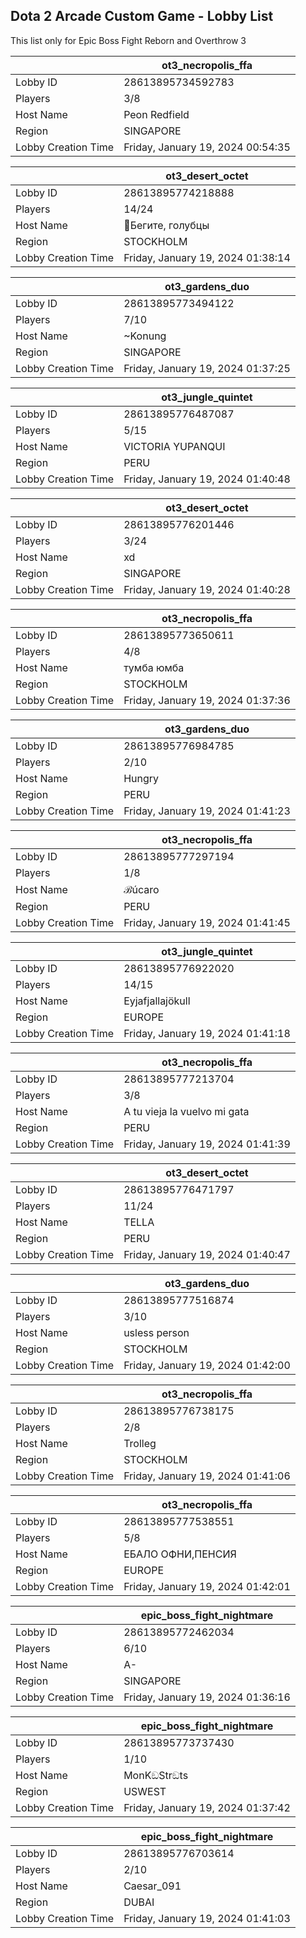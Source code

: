 ## Dota 2 Arcade Custom Game - Lobby List

This list only for Epic Boss Fight Reborn and Overthrow 3

|  | ot3_necropolis_ffa |
| ------ | ------ |
| Lobby ID | 28613895734592783 |
| Players | 3/8 |
| Host Name | Peon Redfield |
| Region | SINGAPORE |
| Lobby Creation Time | Friday, January 19, 2024 00:54:35 |


|  | ot3_desert_octet |
| ------ | ------ |
| Lobby ID | 28613895774218888 |
| Players | 14/24 |
| Host Name | Бегите, голубцы |
| Region | STOCKHOLM |
| Lobby Creation Time | Friday, January 19, 2024 01:38:14 |


|  | ot3_gardens_duo |
| ------ | ------ |
| Lobby ID | 28613895773494122 |
| Players | 7/10 |
| Host Name | ~Konung |
| Region | SINGAPORE |
| Lobby Creation Time | Friday, January 19, 2024 01:37:25 |


|  | ot3_jungle_quintet |
| ------ | ------ |
| Lobby ID | 28613895776487087 |
| Players | 5/15 |
| Host Name | VICTORIA YUPANQUI |
| Region | PERU |
| Lobby Creation Time | Friday, January 19, 2024 01:40:48 |


|  | ot3_desert_octet |
| ------ | ------ |
| Lobby ID | 28613895776201446 |
| Players | 3/24 |
| Host Name | xd |
| Region | SINGAPORE |
| Lobby Creation Time | Friday, January 19, 2024 01:40:28 |


|  | ot3_necropolis_ffa |
| ------ | ------ |
| Lobby ID | 28613895773650611 |
| Players | 4/8 |
| Host Name | тумба юмба |
| Region | STOCKHOLM |
| Lobby Creation Time | Friday, January 19, 2024 01:37:36 |


|  | ot3_gardens_duo |
| ------ | ------ |
| Lobby ID | 28613895776984785 |
| Players | 2/10 |
| Host Name | Hungry |
| Region | PERU |
| Lobby Creation Time | Friday, January 19, 2024 01:41:23 |


|  | ot3_necropolis_ffa |
| ------ | ------ |
| Lobby ID | 28613895777297194 |
| Players | 1/8 |
| Host Name | ℬúcaro |
| Region | PERU |
| Lobby Creation Time | Friday, January 19, 2024 01:41:45 |


|  | ot3_jungle_quintet |
| ------ | ------ |
| Lobby ID | 28613895776922020 |
| Players | 14/15 |
| Host Name | Eyjafjallajökull |
| Region | EUROPE |
| Lobby Creation Time | Friday, January 19, 2024 01:41:18 |


|  | ot3_necropolis_ffa |
| ------ | ------ |
| Lobby ID | 28613895777213704 |
| Players | 3/8 |
| Host Name | A tu vieja la vuelvo mi gata |
| Region | PERU |
| Lobby Creation Time | Friday, January 19, 2024 01:41:39 |


|  | ot3_desert_octet |
| ------ | ------ |
| Lobby ID | 28613895776471797 |
| Players | 11/24 |
| Host Name | TELLA |
| Region | PERU |
| Lobby Creation Time | Friday, January 19, 2024 01:40:47 |


|  | ot3_gardens_duo |
| ------ | ------ |
| Lobby ID | 28613895777516874 |
| Players | 3/10 |
| Host Name | usless person |
| Region | STOCKHOLM |
| Lobby Creation Time | Friday, January 19, 2024 01:42:00 |


|  | ot3_necropolis_ffa |
| ------ | ------ |
| Lobby ID | 28613895776738175 |
| Players | 2/8 |
| Host Name | Trolleg |
| Region | STOCKHOLM |
| Lobby Creation Time | Friday, January 19, 2024 01:41:06 |


|  | ot3_necropolis_ffa |
| ------ | ------ |
| Lobby ID | 28613895777538551 |
| Players | 5/8 |
| Host Name | ЕБАЛО ОФНИ,ПЕНСИЯ |
| Region | EUROPE |
| Lobby Creation Time | Friday, January 19, 2024 01:42:01 |


|  | epic_boss_fight_nightmare |
| ------ | ------ |
| Lobby ID | 28613895772462034 |
| Players | 6/10 |
| Host Name | A- |
| Region | SINGAPORE |
| Lobby Creation Time | Friday, January 19, 2024 01:36:16 |


|  | epic_boss_fight_nightmare |
| ------ | ------ |
| Lobby ID | 28613895773737430 |
| Players | 1/10 |
| Host Name | MonKඞStrඞts |
| Region | USWEST |
| Lobby Creation Time | Friday, January 19, 2024 01:37:42 |


|  | epic_boss_fight_nightmare |
| ------ | ------ |
| Lobby ID | 28613895776703614 |
| Players | 2/10 |
| Host Name | Caesar_091 |
| Region | DUBAI |
| Lobby Creation Time | Friday, January 19, 2024 01:41:03 |


